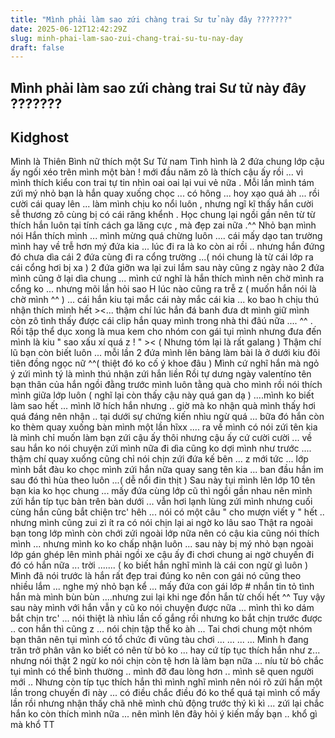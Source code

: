 ```yaml
---
title: "Mình phải làm sao zứi chàng trai Sư tử này đây ???????"
date: 2025-06-12T12:42:29Z
slug: minh-phai-lam-sao-zui-chang-trai-su-tu-nay-day
draft: false
---
```


## Mình phải làm sao zứi chàng trai Sư tử này đây ???????

## Kidghost

Mình là Thiên Bình nữ thích một Sư Tử nam
Tình hình là 2 đứa chung lớp
cậu ấy ngối xéo trên mình một bàn ! mới đầu năm zô là thích cậu ấy rồi ... vì mình thích kiểu con trai tự tin nhìn oai oai lại vui vẻ nữa . Mỗi lần mình tám zứi mý nhỏ bạn là hắn quay xuống chọc ... có hông ... hoy xạo quá àh ... rồi cười cái quay lên ... làm mình chịu ko nổi luôn , nhưng ngĩ kĩ thấy hắn cười sễ thương zô cùng bị có cái răng khểnh . 
Học chung lại ngồi gần nên từ từ thích hắn luôn tại tính cách ga lăng cực , mà đẹp zai nữa .^^
Nhỏ bạn mình nói Hắn thích mình ... mình mừng quá chừng luôn .... cái mấy dạo tan trường mình hay về trễ hơn mý đứa kia ... lúc đi ra là ko còn ai rồi .. nhưng hắn đứng đó chưa dìa cái 2 đứa cùng đi ra cổng trường ...( nói chung là từ cái lớp ra cái cổng hơi bị xa ) 2 đứa giỡn wa lại zui lắm sau này cũng z ngày nào 2 đứa mình cũng ở lại dìa chung  ... mình cứ nghĩ là hắn thích mình nên chờ mình ra cổng ko ... nhưng mõi lần hỏi sao H lúc nào cũng ra trễ z ( muốn hắn nói là chờ mình ^^ ) ... cái hắn kiu tại mắc cái này mắc cái kia ... ko bao h chịu thú nhận thích mình hết ><... thậm chí lúc hắn đá banh đưa dt mình giữ mình còn zô tình thấy được cái clip hắn quay mình trong nhà thi đâú nữa .... ^^ . Rồi tập thể dục xong là mua kem cho nhóm con gái tụi mình nhưng đưa đến mình là kiu " sao xấu xí quá z ! " >< ( Nhưng tóm lại là rất galang  )
Thậm chí lũ bạn còn biết luôn ... mỗi lần 2 đứa mình lên bảng làm bài là ở dưới kiu đôi tiên đồng ngọc nữ ^^( thiệt đó ko cố ý khoe đâu ) 
Mình cứ nghĩ hắn mà ngỏ ý zứi mình tý là mình thú nhận zứi hắn liền
Rồi tự dưng ngày valentíno tên bạn thân của hắn ngồi đằng trước mình luôn tằng quà cho mình rồi nói thích mình giữa lớp luôn ( nghĩ lại còn thấy cậu này quá gan dạ ) ....mình ko biết làm sao hết ... mình lỡ hích hắn nhưng .. giờ mà ko nhận quà mình thấy hơi quá đáng nên nhận .. tại dưới sự chứng kiến nhìu ngừ quá ... bữa đó hắn còn ko thèm quay xuống bàn mình một lần hĩxx  .... ra về mình có nói zứi tên kia là mình chỉ muốn làm bạn zứi cậu ấy thôi nhưng cậu ấy cứ cười cười ... về sau hắn ko nói chuyện zứi mình nữa đi dìa cũng ko dợi mình như trước .... thậm chí quay xuống cũng chỉ nói chịn zứi đứa kế bên ... z mới tức ... lớp mình bắt đàu ko chọc mình zứi hắn nữa quay sang tên kia ... ban đầu hắn im sau đó thì hùa theo luôn ...( dễ nổi đin thịt ) 
Sau này tụi mình lên lớp 10 tên bạn kia ko học chung ... mấy đứa cùng lớp cũ thì ngồi gần nhau nên mình zứi hắn típ tục bàn trên bàn dưới ... vẫn hơi lạnh lùng zứi mình nhưng cuối cùng hắn cũng bắt chiện trc' hêh ... nói có một câu " cho mượn viết y " hết .. nhưng mình cũng zui zì ít ra có nói chịn lại ai ngờ ko lâu sao
Thật ra ngoài bạn tong lớp mình còn chới zứi ngoài lớp nữa nên có cậu kia cũng nói thích mình ... nhưng mình ko ko chấp nhận luôn ... sau này bị mý nhỏ bạn ngoài lớp gán ghép lên mình phải ngồi xe cậu ấy đi chơi chung ai ngờ chuyến đi đó có hắn nữa ... trời ....... ( ko biết hắn nghĩ mình là cái con ngừ gì luôn ) 
Mình đã nói trước là hắn rất đẹp trai đúng ko nên con gái nó cũng theo nhiều lắm ... nghe mý nhỏ bạn kể ... mấy đứa con gái lớp # nhắn tin tỏ tình hắn mà mình bùn bùn ....nhưng zui lại khi nge đồn hắn từ chối hết ^^
Tuy vậy sau này mình với hắn vẫn y cũ ko nói chuyện được nữa ... mình thì ko dám bắt chịn trc' ... nói thiệt là nhìu lần cố gắng rồi nhưng ko bắt chịn trước được .. con hắn thì cũng z ... nói chịn tập thể ko àh  ... Tai chơi chung một nhóm bạn thân nên tụi mình có tổ chức đi vũng tàu chơi ... ... ... ...
Mình h đang trăn trở phân vân ko biết có nên từ bỏ ko ... hay cứ típ tục thích hắn như z...
nhưng nói thật 2 ngừ ko nói chịn còn tệ hơn là làm bạn nữa ... níu từ bỏ chắc tụi mình có thể bình thường .. mình đỡ đau lòng hơn .. mình sẽ quen người mới .. 
Nhưng còn típ tục thích hắn thì mình nghĩ mình nên nói rõ zứi hắn một lần trong chuyến đi này ... có điều chắc điều đó ko thể quá tại mình cố mấy lần rồi nhưng nhận thấy chã nhẽ mình chủ động trước thý kì kì ... zứi lại chắc hắn ko còn thích mình nữa ... 
nên mình lên đây hỏi ý kiến mấy bạn .. khổ gì mà khổ TT